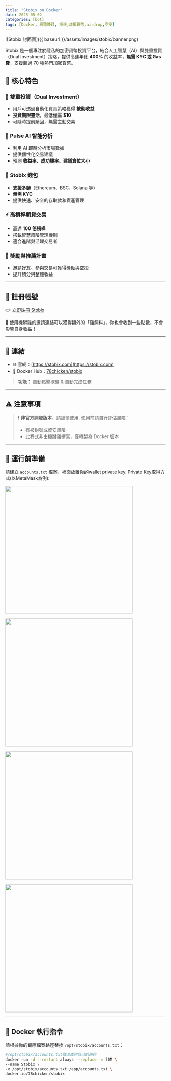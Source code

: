 ```yaml
---
title: "Stobix on Docker"
date: 2025-05-02
categories: [bot]
tags: [Docker, 網路賺錢, 掛機,虛擬貨幣,airdrop,空投]
---
```

![Stobix 封面圖]({{ baseurl }}/assets/images/stobix/banner.png)

Stobix 是一個專注於隱私的加密貨幣投資平台，結合人工智慧（AI）與雙重投資（Dual Investment）策略，提供高達年化 **400%** 的收益率，**無需 KYC 或 Gas 費**，支援超過 70 種熱門加密貨幣。

## 🌟 核心特色

### 🔁 雙重投資（Dual Investment）
- 用戶可透過自動化買賣策略獲得 **被動收益**
- **投資期限靈活**，最低僅需 **$10**
- 可隨時提前贖回，無需主動交易

### 🤖 Pulse AI 智能分析
- 利用 AI 即時分析市場數據
- 提供個性化交易建議
- 預測 **收益率、成功機率、建議倉位大小**

### 🔐 Stobix 錢包
- **支援多鏈**（Ethereum、BSC、Solana 等）
- **無需 KYC**
- 提供快速、安全的存取款和資產管理

### ⚡ 高槓桿期貨交易
- 高達 **100 倍槓桿**
- 搭載智慧風險管理機制
- 適合進階與活躍交易者

### 🎁 獎勵與推薦計畫
- 邀請好友、參與交易可獲得獎勵與空投
- 提升積分與整體收益

---

## 📝 註冊帳號

👉 [立即註冊 Stobix](https://stobix.com/invite/jvd6v)

🎉 使用機掰雞的邀請連結可以獲得額外的「雞飼料」，你也會收到一些點數，不會影響自身收益！

---

## 🔗 連結

- 🌐 官網：[https://stobix.com](https://stobix.com)
- 🐳 Docker Hub：[78chicken/stobix](https://hub.docker.com/r/78chicken/stobix)
> **功能：** 自動點擊挖礦 & 自動完成任務

---

## ⚠️ 注意事項

> ❗ **非官方開發版本**，請謹慎使用, 使用前請自行評估風險：
> - 有被封號或資安風險
> - 此程式非由機掰雞撰寫，僅轉製為 Docker 版本

---

## 📁 運行前準備

請建立 `accounts.txt` 檔案，裡面放置你的wallet private key.
Private Key取得方式(以MetaMask為例):  

<div style="text-align: left">
  <img src="{{ baseurl }}/assets/images/stobix/img_1.png" width="400" style="display: block; margin-bottom: 16px;" />
  <img src="{{ baseurl }}/assets/images/stobix/img_2.png" width="400" style="display: block; margin-bottom: 16px;" />
  <img src="{{ baseurl }}/assets/images/stobix/img_3.png" width="400" style="display: block; margin-bottom: 16px;" />
  <img src="{{ baseurl }}/assets/images/stobix/img_4.png" width="400" style="display: block;" />
</div>



---

## 🐳 Docker 執行指令

請根據你的實際檔案路徑替換 `/opt/stobix/accounts.txt`：
```bash
#/opt/stobix/accounts.txt請改成你自己的路徑
docker run -d --restart always --replace -m 50M \
--name Stobix \
-v /opt/stobix/accounts.txt:/app/accounts.txt \
docker.io/78chicken/stobix
```
